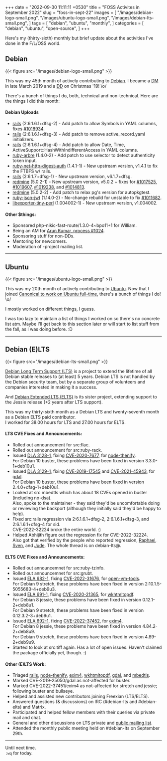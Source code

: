 +++
date = "2022-09-30 11:11:11 +0530"
title = "FOSS Activites in September 2022"
slug = "foss-in-sept-22"
images = [
    "/images/debian-logo-small.png",
    "/images/ubuntu-logo-small.png",
    "/images/debian-lts-small.png",
]
tags = [
    "debian",
    "ubuntu",
    "monthly",
]
categories = [
    "debian",
    "ubuntu",
    "open-source",
]
+++

Here's my (thirty-sixth) monthly but brief update about the activities I've done in the F/L/OSS world.

## Debian
{{< figure src="/images/debian-logo-small.png" >}}

This was my 45th month of actively contributing to [Debian](https://www.debian.org/).
I became a [DM](https://wiki.debian.org/DebianMaintainer) in late March 2019 and a [DD](https://wiki.debian.org/DebianDeveloper) on Christmas '19! \o/

There's a bunch of things I do, both, technical and non-technical. Here are the things I did this month:

#### Debian Uploads

- [rails](https://tracker.debian.org/pkg/rails) (2:6.1.6.1+dfsg-2) - Add patch to allow Symbols in YAML columns, fixes [#1018934](https://bugs.debian.org/1018934).
- [rails](https://tracker.debian.org/pkg/rails) (2:6.1.6.1+dfsg-3) - Add patch to remove active_record.yaml initializers.
- [rails](https://tracker.debian.org/pkg/rails) (2:6.1.6.1+dfsg-4) - Add patch to allow Date, Time, ActiveSupport::HashWithIndifferentAccess in YAML columns.
- [ruby-arbre](https://tracker.debian.org/pkg/ruby-arbre) (1.4.0-2) - Add patch to use selector to detect authenticity token input.
- [ruby-net-http-digest-auth](https://tracker.debian.org/pkg/ruby-net-http-digest-auth) (1.4.1-1) - New upstream version, v1.4.1 to fix the FTBFS w/ rails.
- [rails](https://tracker.debian.org/pkg/rails) (2:6.1.7+dfsg-1) - New upstream version, v6.1.7+dfsg.
- [redmine](https://tracker.debian.org/pkg/redmine) (5.0.2-1) - New upstream version, v5.0.2 + fixes for [#1017525](https://bugs.debian.org/1017525), [#1019607](https://bugs.debian.org/1019607), [#1019238](https://bugs.debian.org/1019238), and [#1014813](https://bugs.debian.org/1014813).
- [redmine](https://tracker.debian.org/pkg/redmine) (5.0.2-2) - Add patch to relax pg's version for autopkgtest.
- [ruby-json-jwt](https://tracker.debian.org/pkg/ruby-json-jwt) (1.14.0-2) - No-change rebuild for unstable to fix [#1011682](https://bugs.debian.org/1011682).
- [libexporter-tiny-perl](https://tracker.debian.org/pkg/libexporter-tiny-perl) (1.004002-1) - New upstream version, v1.004002.

#### Other $things:

- Sponsored php-nikic-fast-route/1.3.0-4~bpo11+1 for William.
- Being an AM for [Arun Kumar, process #1024](https://nm.debian.org/process/1024/).
- Sponsoring stuff for non-DDs.
- Mentoring for newcomers.
- Moderation of -project mailing list.

---

## Ubuntu
{{< figure src="/images/ubuntu-logo-small.png" >}}

This was my 20th month of actively contributing to [Ubuntu](https://ubuntu.com/about).
Now that I joined [Canonical to work on Ubuntu full-time](https://utkarsh2102.org/posts/hello-canonical/), there's a bunch of things I do! \o/

I mostly worked on different things, I guess.

I was too lazy to maintain a list of things I worked on so there's
no concrete list atm. Maybe I'll get back to this section later or
will start to list stuff from the fall, as I was doing before. :D

---

## Debian (E)LTS
{{< figure src="/images/debian-lts-small.png" >}}

[Debian Long Term Support (LTS)](https://www.freexian.com/en/services/debian-lts.html) is a project to extend the lifetime of all Debian stable releases to (at least) 5 years. Debian LTS is not handled by the Debian security team, but by a separate group of volunteers and companies interested in making it a success.  

And [Debian Extended LTS (ELTS)](https://deb.freexian.com/extended-lts) is its sister project, extending support to the Jessie release (+2 years after LTS support).

This was my thirty-sixth month as a Debian LTS and twenty-seventh month as a Debian ELTS paid contributor.  
I worked for 38.00 hours for LTS and 27.00 hours for ELTS.

#### LTS CVE Fixes and Announcements:

- Rolled out announcement for src:flac.
- Rolled out announcement for src:ruby-rack.
- Issued [DLA 3128-1](https://lists.debian.org/debian-lts-announce/2022/09/msg00039.html), fixing [CVE-2020-7677](https://security-tracker.debian.org/tracker/CVE-2020-7677), for [node-thenify](https://tracker.debian.org/pkg/node-thenify).  
  For Debian 10 buster, these problems have been fixed in version 3.3.0-1+deb10u1.
- Issued [DLA 3129-1](https://lists.debian.org/debian-lts-announce/2022/09/msg00040.html), fixing [CVE-2019-17545](https://security-tracker.debian.org/tracker/CVE-2019-17545) and [CVE-2021-45943](https://security-tracker.debian.org/tracker/CVE-2021-45943), for [gdal](https://tracker.debian.org/pkg/gdal).  
  For Debian 10 buster, these problems have been fixed in version 2.4.0+dfsg-1+deb10u1.
- Looked at src:mbedtls which has about 18 CVEs opened in buster (including no-dsa).  
  Also, spoke to the maintainer - they said they'd be uncomfortable doing or reviewing the backport (although they initially said they'd be happy to help).
- Fixed src:rails regression via 2:6.1.6.1+dfsg-2, 2:6.1.6.1+dfsg-3, and 2:6.1.6.1+dfsg-4 for sid.  
  CVE-2022-32224 broke the entire world. :)
- Helped Abhijith figure out the regression fix for CVE-2022-32224.  
  Also got that verified by the people who reported regression, [Raphael](https://lists.debian.org/debian-lts/2022/09/msg00024.html), [Sven](https://lists.debian.org/debian-lts/2022/09/msg00037.html), and [Jude](https://lists.debian.org/debian-lts/2022/09/msg00045.html). The whole thread is on debian-lts@.

#### ELTS CVE Fixes and Announcements:

- Rolled out announcemnet for src:ruby-tzinfo.
- Rolled out announcemnet for src:grubt.
- Issued [ELA 682-1](https://www.freexian.com/lts/extended/updates/ela-682-1-open-vm-tools/), fixing [CVE-2022-31676](https://security-tracker.debian.org/tracker/CVE-2022-31676), for [open-vm-tools](https://tracker.debian.org/pkg/open-vm-tools).  
  For Debian 9 stretch, these problems have been fixed in version 2:10.1.5-5055683-4+deb9u3.
- Issued [ELA 691-1](https://www.freexian.com/lts/extended/updates/ela-691-1-wkhtmltopdf/), fixing [CVE-2020-21365](https://security-tracker.debian.org/tracker/CVE-2020-21365), for [wkhtmltopdf](https://tracker.debian.org/pkg/wkhtmltopdf).  
  For Debian 8 jessie, these problems have been fixed in version 0.12.1-2+deb8u1.  
  For Debian 9 stretch, these problems have been fixed in version 0.12.3.2-3+deb9u1.
- Issued [ELA 692-1](), fixing [CVE-2022-37452](https://security-tracker.debian.org/tracker/CVE-2022-37452), for [exim4](https://tracker.debian.org/pkg/exim4).  
  For Debian 8 jessie, these problems have been fixed in version 4.84.2-2+deb8u9.  
  For Debian 9 stretch, these problems have been fixed in version 4.89-2+deb9u9.
- Started to look at src:tiff again. Has a lot of open issues. Haven't claimed the package officially yet, though. :)

#### Other (E)LTS Work:

- Triaged [rails](https://tracker.debian.org/pkg/rails),
[node-thenify](https://tracker.debian.org/pkg/node-thenify),
[exim4](https://tracker.debian.org/pkg/exim4),
[wkhtmltopdf](https://tracker.debian.org/pkg/wkhtmltopdf),
[gdal](https://tracker.debian.org/pkg/gdal), and
[mbedtls](https://tracker.debian.org/pkg/mbedtls).
- Marked CVE-2019-25050/gdal as not-affected for buster.
- Marked CVE-2022-37451/exim4 as not-affected for stretch and jessie; following buster and bullseye.
- Helped and assisted new contributors joining Freexian (LTS/ELTS).
- Answered questions (& discussions) on IRC (#debian-lts and #debian-elts) and Matrix.
- Participated and helped fellow members with their queries via private mail and chat.
- General and other discussions on LTS private and [public mailing list](https://lists.debian.org/debian-lts/2022/09/threads.html).
- Attended the monthly public meeting held on #debian-lts on September 29th.

---

Until next time.  
`:wq` for today.
